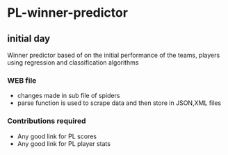 <h1>PL-winner-predictor</h1>
<h2>initial day</h2>

Winner predictor based of on the initial performance of the teams, players using regression and classification algorithms

<h3>WEB file</h3>
<ul>
  
  <li>changes made in sub file of spiders </li>
  <li>parse function is used to scrape data and then store in JSON,XML files</li>
</ul>  

<h3>Contributions required</h3>

<ul>
  <li>Any good link for PL scores</li>
  <li>Any good link for PL player stats</li>
</ul>  
